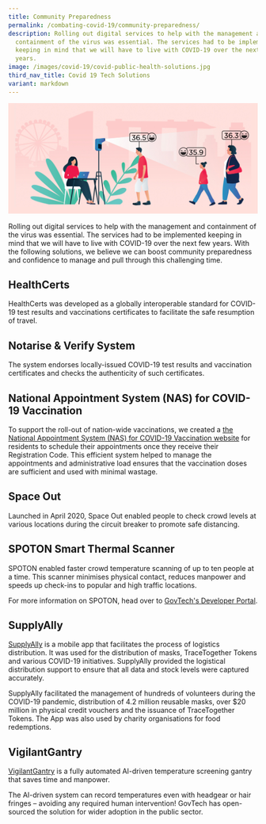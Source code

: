 ```yaml
---
title: Community Preparedness
permalink: /combating-covid-19/community-preparedness/
description: Rolling out digital services to help with the management and
  containment of the virus was essential. The services had to be implemented
  keeping in mind that we will have to live with COVID-19 over the next few
  years.
image: /images/covid-19/covid-public-health-solutions.jpg
third_nav_title: Covid 19 Tech Solutions
variant: markdown
---
```

![Community Preparedness](/images/covid-19/covid-public-health-solutions.jpg)

Rolling out digital services to help with the management and containment of the virus was essential. The services had to be implemented keeping in mind that we will have to live with COVID-19 over the next few years. With the following solutions, we believe we can boost community preparedness and confidence to manage and pull through this challenging time.

## HealthCerts

HealthCerts was developed as a globally interoperable standard for COVID-19 test results and vaccinations certificates to facilitate the safe resumption of travel.

## Notarise & Verify System

The system endorses locally-issued COVID-19 test results and vaccination certificates and checks the authenticity of such certificates.

## National Appointment System (NAS) for COVID-19 Vaccination

To support the roll-out of nation-wide vaccinations, we created a [the National Appointment System (NAS) for COVID-19 Vaccination website](https://appointment.vaccine.gov.sg/) for residents to schedule their appointments once they receive their Registration Code. This efficient system helped to manage the appointments and administrative load ensures that the vaccination doses are sufficient and used with minimal wastage.

## Space Out

Launched in April 2020, Space Out enabled people to check crowd levels at various locations during the circuit breaker to promote safe distancing.

## SPOTON Smart Thermal Scanner

SPOTON enabled faster crowd temperature scanning of up to ten people at a time. This scanner minimises physical contact, reduces manpower and speeds up check-ins to popular and high traffic locations.

For more information on SPOTON, head over to [GovTech's Developer Portal](https://www.developer.tech.gov.sg/technologies/sensor-platforms-and-internet-of-things/spoton).

## SupplyAlly

[SupplyAlly](https://www.supplyally.gov.sg/) is a mobile app that facilitates the process of logistics distribution. It was used for the distribution of masks, TraceTogether Tokens and various COVID-19 initiatives. SupplyAlly provided the logistical distribution support to ensure that all data and stock levels were captured accurately.

SupplyAlly facilitated the management of hundreds of volunteers during the COVID-19 pandemic, distribution of 4.2 million reusable masks, over $20 million in physical credit vouchers and the issuance of TraceTogether Tokens. The App was also used by charity organisations for food redemptions. 

## VigilantGantry

[VigilantGantry](https://www.youtube.com/watch?v=4quAADmKs40) is a fully automated AI-driven temperature screening gantry that saves time and manpower.

The AI-driven system can record temperatures even with headgear or hair fringes – avoiding any required human intervention! GovTech has open-sourced the solution for wider adoption in the public sector.